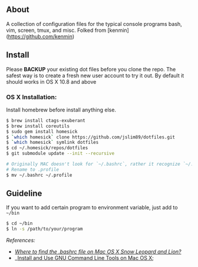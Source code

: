 About
-----
A collection of configuration files for the typical console programs bash, vim,
screen, tmux, and misc. 
Folked from [kenmin] (https://github.com/kenmin)

Install
-------
Please **BACKUP** your existing dot files before you clone the repo. The safest
way is to create a fresh new user account to try it out. By default it should
works in OS X 10.8 and above

### OS X Installation:

Install homebrew before install anything else.  

```sh
$ brew install ctags-exuberant
$ brew install coreutils
$ sudo gem install homesick
$ `which homesick` clone https://github.com/jslim89/dotfiles.git
$ `which homesick` symlink dotfiles
$ cd ~/.homesick/repos/dotfiles
$ git submodule update --init --recursive

# Originally MAC doesn't look for `~/.bashrc`, rather it recognize `~/.profile`. So there are 2 way to do that:
# Rename to .profile
$ mv ~/.bashrc ~/.profile
```

## Guideline
If you want to add certain program to environment variable, just add to `~/bin`
```sh
$ cd ~/bin
$ ln -s /path/to/your/program
```

_References:_
* _[Where to find the .bashrc file on Mac OS X Snow Leopard and Lion?](http://superuser.com/questions/147043/where-to-find-the-bashrc-file-on-mac-os-x-snow-leopard-and-lion#answer-147699)_
* _[Install and Use GNU Command Line Tools on Mac OS X](http://www.topbug.net/blog/2013/04/14/install-and-use-gnu-command-line-tools-in-mac-os-x/);
